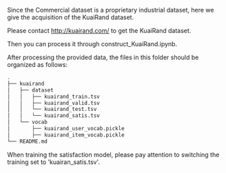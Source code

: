 Since the Commercial dataset is a proprietary industrial dataset, here we give the acquisition of the KuaiRand dataset. 

Please contact http://kuairand.com/ to get the KuaiRand dataset.

Then you can process it through construct_KuaiRand.ipynb.

After processing the provided data, the files in this folder should be organized as follows:
```bash
.
├── kuairand
│   ├── dataset
│   │   ├── kuairand_train.tsv
│   │   ├── kuairand_valid.tsv
│   │   └── kuairand_test.tsv
│   │   └── kuairand_satis.tsv
│   └── vocab
│       ├── kuairand_user_vocab.pickle
│       ├── kuairand_item_vocab.pickle
└── README.md
```

When training the satisfaction model, please pay attention to switching the training set to 'kuairan_satis.tsv'.


